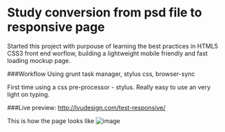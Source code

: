 # Study conversion from psd file to responsive page

Started this project with purpouse of learning the best practices in HTML5 CSS3 front end worflow, building a lightweight mobile friendly and fast loading mockup page.

###Workflow
Using grunt task manager, stylus css, browser-sync

First time using a css pre-processor - stylus. Really easy to use an very light on typing.

###Live preview:
http://lvudesign.com/test-responsive/

This is how the page looks like
![image](https://raw.githubusercontent.com/LiviuLvu/mobile-responsive-liquid-layout-page/master/preview.jpg)

